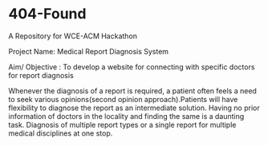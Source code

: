 # 404-Found
A Repository for WCE-ACM Hackathon

Project Name: Medical Report Diagnosis System

Aim/ Objective : To develop a website for connecting with specific
doctors for report diagnosis

Whenever the diagnosis of a report is required, a patient often feels a
need to seek various opinions(second opinion approach).Patients will have flexibility to diagnose the report as an
intermediate solution.
Having no prior information of doctors in the locality and finding the
same is a daunting task.
Diagnosis of multiple report types or a single report for multiple medical
disciplines at one stop.


